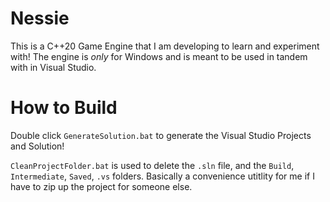 # Nessie
This is a C++20 Game Engine that I am developing to learn and experiment with!
The engine is *only* for Windows and is meant to be used in tandem with in Visual Studio.

# How to Build
Double click `GenerateSolution.bat` to generate the Visual Studio Projects and Solution!

`CleanProjectFolder.bat` is used to delete the `.sln` file, and the `Build`, `Intermediate`, `Saved`, `.vs` folders. Basically a convenience
utitlity for me if I have to zip up the project for someone else. 
